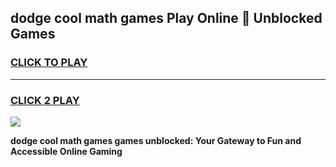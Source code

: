 
## dodge cool math games Play Online 👋 Unblocked Games
<h3>
<a href="https://news.freeplayer.one?title=dodge_cool_math_games&ref=17CMG">CLICK TO PLAY</a></h3>
<hr>

<h3>
<a href="https://news.freeplayer.one?title=dodge_cool_math_games&ref=17CMG">CLICK 2 PLAY</a>
  
</h3>

<a href="https://news.freeplayer.one?title=dodge_cool_math_games&ref=17CMG/"><img src="https://clearcache.store/games.png"></a>


**dodge cool math games games unblocked: Your Gateway to Fun and Accessible Online Gaming**
